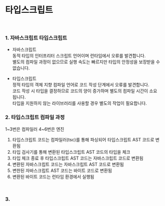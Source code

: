 # 타입스크립트
<br>

### 1. 자바스크립트 타입스크립트
- 자바스크립트 <br>
동적 타입의 인터프리터 스크립트 언어이며 런타임에서 오류를 발견합니다. <br>
별도의 컴파일 과정이 없으므로 실행 속도는 빠르지만 타입의 안정성을 보장받을 수 없습니다.

- 타입스크립트 <br>
정적 타입의 객체 지향 컴파일 언어로 코드 작성 단계에서 오류를 발견합니다. <br>
코드 작성 시 타입을 결정하므로 코드의 양이 증가하며 별도의 컴파일 시간이 소요됩니다. <br>
타입을 지원하지 않는 라이브러리를 사용할 경우 별도의 작업이 필요합니다.

### 2. 타입스크립트 컴파일 과정
1~3번은 컴파일러 4~6번은 엔진
1. 타입스크립트 코드는 컴파일러(tsc)를 통해 파싱되어 타입스크립트 AST 코드로 변환됨
2. 타입 검사기를 통해 변환된 타입스크립트 AST 코드의 타입을 체크
3. 타입 체크 종료 후 타입스크립트 AST 코드는 자바스크립트 코드로 변환됨
4. 변환된 자바스크립트 코드는 자바스크립트 AST 코드로 변환됨
5. 변한된 자바스크립트 AST 코드는 바이트 코드로 변환됨
6. 변환된 바이트 코드는 런타임 환경에서 실행됨

<br>

### 3. 